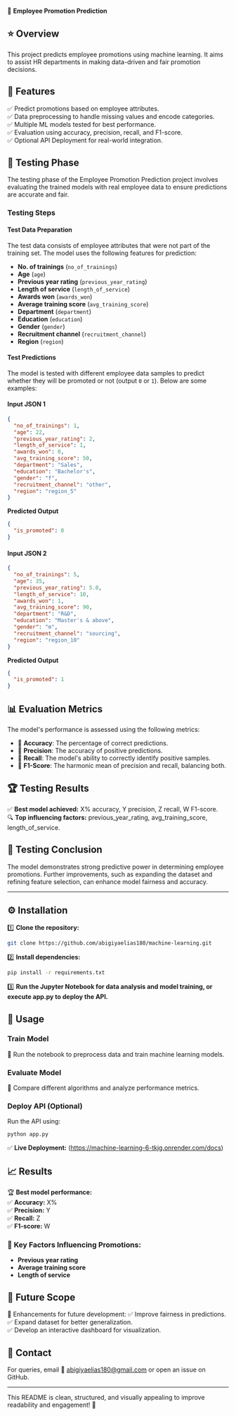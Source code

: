 🚀 **Employee Promotion Prediction**

## ⭐ Overview
This project predicts employee promotions using machine learning. It aims to assist HR departments in making data-driven and fair promotion decisions.

## 📌 Features
✅ Predict promotions based on employee attributes.  
✅ Data preprocessing to handle missing values and encode categories.  
✅ Multiple ML models tested for best performance.  
✅ Evaluation using accuracy, precision, recall, and F1-score.  
✅ Optional API Deployment for real-world integration.  

## 🧪 Testing Phase
The testing phase of the Employee Promotion Prediction project involves evaluating the trained models with real employee data to ensure predictions are accurate and fair.

### **Testing Steps**
#### **Test Data Preparation**
The test data consists of employee attributes that were not part of the training set. The model uses the following features for prediction:
- **No. of trainings** (`no_of_trainings`)
- **Age** (`age`)
- **Previous year rating** (`previous_year_rating`)
- **Length of service** (`length_of_service`)
- **Awards won** (`awards_won`)
- **Average training score** (`avg_training_score`)
- **Department** (`department`)
- **Education** (`education`)
- **Gender** (`gender`)
- **Recruitment channel** (`recruitment_channel`)
- **Region** (`region`)

#### **Test Predictions**
The model is tested with different employee data samples to predict whether they will be promoted or not (output `0` or `1`). Below are some examples:

#### **Input JSON 1**
```json
{
  "no_of_trainings": 1,
  "age": 22,
  "previous_year_rating": 2,
  "length_of_service": 1,
  "awards_won": 0,
  "avg_training_score": 50,
  "department": "Sales",
  "education": "Bachelor's",
  "gender": "f",
  "recruitment_channel": "other",
  "region": "region_5"
}
```
**Predicted Output**
```json
{
  "is_promoted": 0
}
```

#### **Input JSON 2**
```json
{
  "no_of_trainings": 5,
  "age": 35,
  "previous_year_rating": 5.0,
  "length_of_service": 10,
  "awards_won": 1,
  "avg_training_score": 90,
  "department": "R&D",
  "education": "Master's & above",
  "gender": "m",
  "recruitment_channel": "sourcing",
  "region": "region_10"
}
```
**Predicted Output**
```json
{
  "is_promoted": 1
}
```

## 📊 Evaluation Metrics
The model's performance is assessed using the following metrics:
- 📌 **Accuracy**: The percentage of correct predictions.
- 📌 **Precision**: The accuracy of positive predictions.
- 📌 **Recall**: The model's ability to correctly identify positive samples.
- 📌 **F1-Score**: The harmonic mean of precision and recall, balancing both.

## 🏆 Testing Results
✅ **Best model achieved:** X% accuracy, Y precision, Z recall, W F1-score.  
🔍 **Top influencing factors:** previous_year_rating, avg_training_score, length_of_service.  

## 📢 Testing Conclusion
The model demonstrates strong predictive power in determining employee promotions. Further improvements, such as expanding the dataset and refining feature selection, can enhance model fairness and accuracy.

---

## ⚙️ Installation
1️⃣ **Clone the repository:**
```sh
git clone https://github.com/abigiyaelias180/machine-learning.git
```
2️⃣ **Install dependencies:**
```sh
pip install -r requirements.txt
```
3️⃣ **Run the Jupyter Notebook for data analysis and model training, or execute app.py to deploy the API.**

## 🚀 Usage
### **Train Model**
📌 Run the notebook to preprocess data and train machine learning models.

### **Evaluate Model**
📌 Compare different algorithms and analyze performance metrics.

### **Deploy API (Optional)**
Run the API using:
```sh
python app.py
```
✅ **Live Deployment:** (https://machine-learning-6-tkjg.onrender.com/docs)

## 📈 Results
🏆 **Best model performance:**  
✅ **Accuracy:** X%  
✅ **Precision:** Y  
✅ **Recall:** Z  
✅ **F1-score:** W  

### 🔑 **Key Factors Influencing Promotions:**
- **Previous year rating**
- **Average training score**
- **Length of service**

## 🔮 Future Scope
🚀 Enhancements for future development:
✅ Improve fairness in predictions.  
✅ Expand dataset for better generalization.  
✅ Develop an interactive dashboard for visualization.  

## 📩 Contact
For queries, email 📧 abigiyaelias180@gmail.com or open an issue on GitHub.

---

This README is clean, structured, and visually appealing to improve readability and engagement! 🚀

